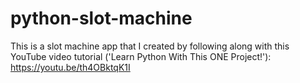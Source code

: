 # python-slot-machine
This is a slot machine app that I created by following along with this YouTube video tutorial ('Learn Python With This ONE Project!'): https://youtu.be/th4OBktqK1I